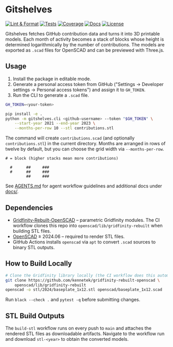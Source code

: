 # Gitshelves

[![Lint & Format](https://img.shields.io/github/actions/workflow/status/futuroptimist/gitshelves/.github/workflows/01-lint-format.yml?label=lint%20%26%20format)](https://github.com/futuroptimist/gitshelves/actions/workflows/01-lint-format.yml)
[![Tests](https://img.shields.io/github/actions/workflow/status/futuroptimist/gitshelves/.github/workflows/02-tests.yml?label=tests)](https://github.com/futuroptimist/gitshelves/actions/workflows/02-tests.yml)
[![Coverage](https://codecov.io/gh/futuroptimist/gitshelves/branch/main/graph/badge.svg)](https://codecov.io/gh/futuroptimist/gitshelves)
[![Docs](https://img.shields.io/github/actions/workflow/status/futuroptimist/gitshelves/.github/workflows/03-docs.yml?label=docs)](https://github.com/futuroptimist/gitshelves/actions/workflows/03-docs.yml)
[![License](https://img.shields.io/github/license/futuroptimist/gitshelves)](LICENSE)

Gitshelves fetches GitHub contribution data and turns it into 3D printable models. Each month of activity becomes a stack of blocks whose height is determined logarithmically by the number of contributions. The models are exported as `.scad` files for OpenSCAD and can be previewed with Three.js.

## Usage

1. Install the package in editable mode.
2. Generate a personal access token from GitHub ("Settings → Developer settings → Personal access tokens") and assign it to `GH_TOKEN`.
3. Run the CLI to generate a `.scad` file.

```bash
GH_TOKEN=<your-token>
```

```bash
pip install -e .
python -m gitshelves.cli <github-username> --token "$GH_TOKEN" \
    --start-year 2021 --end-year 2023 \
    --months-per-row 10 --stl contributions.stl
```

The command will create `contributions.scad` (and optionally `contributions.stl`) in the current directory. Months are arranged in rows of twelve by default, but you can choose the grid width via `--months-per-row`.

```
# = block (higher stacks mean more contributions)

  #      ##     ###
  #      ##     ###
         ##     ###
```

See [AGENTS.md](AGENTS.md) for agent workflow guidelines and additional docs under [docs/](docs/).

## Dependencies

 - [Gridfinity-Rebuilt-OpenSCAD](https://github.com/kennetek/gridfinity-rebuilt-openscad) – parametric Gridfinity modules. The CI workflow clones this repo into `openscad/lib/gridfinity-rebuilt` when building STL files.
- [OpenSCAD](https://openscad.org/) ≥ 2024.06 – required to render STL files.
- GitHub Actions installs `openscad` via `apt` to convert `.scad` sources to binary STL outputs.

## How to Build Locally

```bash
# Clone the Gridfinity library locally (the CI workflow does this automatically)
git clone https://github.com/kennetek/gridfinity-rebuilt-openscad \
    openscad/lib/gridfinity-rebuilt
openscad -o stl/2024/baseplate_1x12.stl openscad/baseplate_1x12.scad
```

Run `black --check .` and `pytest -q` before submitting changes.

## STL Build Outputs

The `build-stl` workflow runs on every push to `main` and attaches the rendered
STL files as downloadable artifacts. Navigate to the workflow run and download
`stl-<year>` to obtain the converted models.
